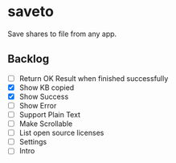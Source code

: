 # saveto

Save shares to file from any app.

## Backlog

- [ ] Return OK Result when finished successfully
- [x] Show KB copied
- [x] Show Success
- [ ] Show Error
- [ ] Support Plain Text
- [ ] Make Scrollable
- [ ] List open source licenses
- [ ] Settings
- [ ] Intro
